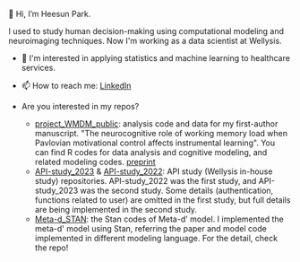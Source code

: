 👋 Hi, I’m Heesun Park. 

I used to study human decision-making using computational modeling and neuroimaging techniques. 
Now I'm working as a data scientist at Wellysis. 

- 👀 I'm interested in applying statistics and machine learning to healthcare services.

- 📫 How to reach me: [LinkedIn](https://www.linkedin.com/in/heesunpark/)

- Are you interested in my repos?
  - [project_WMDM_public](https://github.com/CCS-Lab/project_WMDM_public): analysis code and data for my first-author manuscript. "The neurocognitive role of working memory load when Pavlovian motivational control affects instrumental learning". You can find R codes for data analysis and cognitive modeling, and related modeling codes. [preprint](https://doi.org/10.1101/2022.08.01.502269)
  - [API-study_2023](https://github.com/HeesunPark26/API-study_2023) & [API-study_2022](https://github.com/HeesunPark26/API-study_2022): API study (Wellysis in-house study) repositories. API-study_2022 was the first study, and API-study_2023 was the second study. Some details (authentication, functions related to user) are omitted in the first study, but full details are being implemented in the second study.
  - [Meta-d_STAN](https://github.com/HeesunPark26/Meta-d_STAN): the Stan codes of Meta-d' model. I implemented the meta-d' model using Stan, referring the paper and model code implemented in different modeling language. For the detail, check the repo! 
